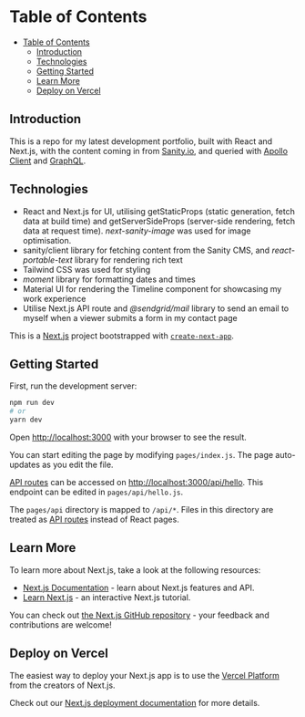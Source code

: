# Table of Contents
- [Table of Contents](#table-of-contents)
  - [Introduction](#introduction)
  - [Technologies](#technologies)
  - [Getting Started](#getting-started)
  - [Learn More](#learn-more)
  - [Deploy on Vercel](#deploy-on-vercel)

## Introduction

This is a repo for my latest development portfolio, built with React and Next.js, with the content coming in from [Sanity.io](https://www.sanity.io/), and queried with [Apollo Client](https://www.apollographql.com/) and [GraphQL](https://graphql.org/).

## Technologies

- React and Next.js for UI, utilising getStaticProps (static generation, fetch data at build time) and getServerSideProps (server-side rendering, fetch data at request time). *next-sanity-image* was used for image optimisation.
- sanity/client library for fetching content from the Sanity CMS, and *react-portable-text* library for rendering rich text
- Tailwind CSS was used for styling
- *moment* library for formatting dates and times
- Material UI for rendering the Timeline component for showcasing my work experience
- Utilise Next.js API route and *@sendgrid/mail* library to send an email to myself when a viewer submits a form in my contact page

This is a [Next.js](https://nextjs.org/) project bootstrapped with [`create-next-app`](https://github.com/vercel/next.js/tree/canary/packages/create-next-app).

## Getting Started

First, run the development server:

```bash
npm run dev
# or
yarn dev
```

Open [http://localhost:3000](http://localhost:3000) with your browser to see the result.

You can start editing the page by modifying `pages/index.js`. The page auto-updates as you edit the file.

[API routes](https://nextjs.org/docs/api-routes/introduction) can be accessed on [http://localhost:3000/api/hello](http://localhost:3000/api/hello). This endpoint can be edited in `pages/api/hello.js`.

The `pages/api` directory is mapped to `/api/*`. Files in this directory are treated as [API routes](https://nextjs.org/docs/api-routes/introduction) instead of React pages.

## Learn More

To learn more about Next.js, take a look at the following resources:

- [Next.js Documentation](https://nextjs.org/docs) - learn about Next.js features and API.
- [Learn Next.js](https://nextjs.org/learn) - an interactive Next.js tutorial.

You can check out [the Next.js GitHub repository](https://github.com/vercel/next.js/) - your feedback and contributions are welcome!

## Deploy on Vercel

The easiest way to deploy your Next.js app is to use the [Vercel Platform](https://vercel.com/new?utm_medium=default-template&filter=next.js&utm_source=create-next-app&utm_campaign=create-next-app-readme) from the creators of Next.js.

Check out our [Next.js deployment documentation](https://nextjs.org/docs/deployment) for more details.
